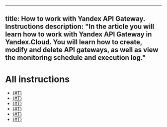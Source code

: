 ----
title: How to work with Yandex API Gateway. Instructions
description: "In the article you will learn how to work with Yandex API Gateway in Yandex.Cloud. You will learn how to create, modify and delete API gateways, as well as view the monitoring schedule and execution log."
----

# All instructions

* [{#T}](api-gw-create.md)
* [{#T}](api-gw-update.md)
* [{#T}](api-gw-delete.md)
* [{#T}](api-gw-monitoring.md)
* [{#T}](api-gw-logs.md)
* [{#T}](api-gw-domains.md)

